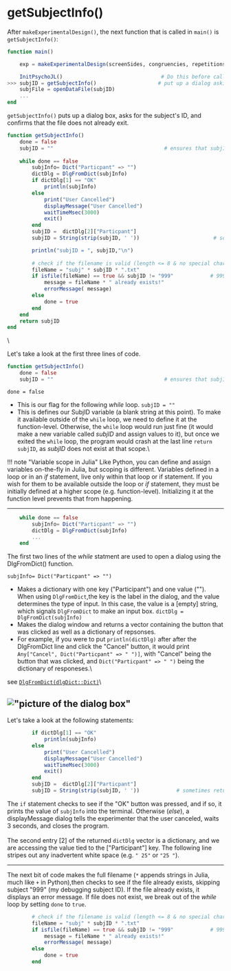 # getSubjectInfo()

After `makeExperimentalDesign()`, the next function that is called in `main()` is `getSubjectInfo()`:


```julia
function main()

    exp = makeExperimentalDesign(screenSides, congruencies, repetitions)        # returns an ExperimentDesign struct

    InitPsychoJL()                                # Do this before calling any PsychoJL functions
>>> subjID = getSubjectInfo()                    # put up a dialog asking for subject's information
    subjFile = openDataFile(subjID)    
    ...
end
```

`getSubjectInfo()` puts up a dialog box, asks for the subject's ID, and confirms that the file does not already exit.

```julia
function getSubjectInfo()    
    done = false
    subjID = ""                                    # ensures that subjID is not local to the while loop
    
    while done == false
        subjInfo= Dict("Particpant" => "")
        dictDlg = DlgFromDict(subjInfo)
        if dictDlg[1] == "OK"
            println(subjInfo)
        else
            print("User Cancelled")
            displayMessage("User Cancelled")
            waitTimeMsec(3000)
            exit()
        end
        subjID =  dictDlg[2]["Particpant"]
        subjID = String(strip(subjID, ' '))                        # sometimes returns an extra space

        println("subjID = ", subjID,"\n")
    
        # check if the filename is valid (length <= 8 & no special char)
        fileName = "subj" * subjID * ".txt"
        if isfile(fileName) == true && subjID != "999"            # 999 is my demo subject
            message = fileName * " already exists!"
            errorMessage( message)
        else
            done = true
        end
    end
    return subjID
end
```
\

Let's take a look at the first three lines of code.
```julia
function getSubjectInfo()    
    done = false
    subjID = ""                                    # ensures that subjID is not local to the while loop
```

`done = false`
* This is our flag for the following *while* loop.
`subjID = ""`
* This is defines our SubjID variable (a blank string at this point). To make it available outside of the `while` loop, we need to define it at the function-level.  Otherwise, the `while` loop would run just fine (it would make a new variable called *subjID* and assign values to it), but once we exited the `while` loop, the program would crash at the last line `return subjID`, as *subjID* does not exist at that scope.\



!!! note "Variable scope in Julia"
    Like Python, you can define and assign variables on-the-fly in Julia, but scoping is different. Variables defined in a loop or in an *if* statement, live only within that loop or if statement. If you wish for them to be available outside the loop or *if* statement, they must be initially defined at a higher scope (e.g. function-level). Initializing it at the function level prevents that from happening.

---

```julia
    while done == false
        subjInfo= Dict("Particpant" => "")
        dictDlg = DlgFromDict(subjInfo)
        ...
    end
```    

The first two lines of the *while* statment are used to open a dialog using the DlgFromDict() function.

`subjInfo= Dict("Particpant" => "")`
* Makes a dictionary with one key ("Participant") and one value ("").  When using `DlgFromDict`,the key is the label in the dialog, and the value determines the type of input.  In this case, the value is a [empty] string, which signals `DlgFromDict` to make an input box.
`dictDlg = DlgFromDict(subjInfo)`
* Makes the dialog window and returns a vector containing the button that was clicked as well as a dictionary of repsonses. 
* For example, if you were to put `println(dictDlg)` after after the DlgFromDict line and click the "Cancel" button, it would print `Any["Cancel", Dict("Particpant" => " ")]`, with "Cancel" being the button that was clicked, and `Dict("Particpant" => " ")` being the dictionary of responeses.\

see [`DlgFromDict(dlgDict::Dict)`](@ref)\

!["picture of the dialog box"](assets/subjectDialog_small.png)
---
Let's take a look at the following statements:
```julia
        if dictDlg[1] == "OK"
            println(subjInfo)
        else
            print("User Cancelled")
            displayMessage("User Cancelled")
            waitTimeMsec(3000)
            exit()
        end
        subjID =  dictDlg[2]["Particpant"]
        subjID = String(strip(subjID, ' '))            # sometimes returns an extra space
```
The `if` statement checks to see if the "OK" button was pressed, and if so, it prints the value of `subjInfo` into the terminal. Otherwise (*else*), a displayMessage dialog tells the experimenter that the user canceled, waits 3 seconds, and closes the program.\
\
The second entry [2] of the returned `dictDlg` vector is a dictionary, and we are accessing the value tied to the ["Participant"] key. The following line stripes out any inadvertent white space (e.g. `" 25"` or `"25 "`). 

---

The next bit of code makes the full filename (`*` appends strings in Julia, much like `+` in Python),then checks to see if the file already exists, skipping subject "999" (my debugging subject ID).  If the file already exists, it displays an error message.  If file does not exist, we break out of the *while* loop by setting `done` to `true`.

```julia
        # check if the filename is valid (length <= 8 & no special char)
        fileName = "subj" * subjID * ".txt"
        if isfile(fileName) == true && subjID != "999"            # 999 is my demo subject
            message = fileName * " already exists!"
            errorMessage( message)
        else
            done = true
        end
```
